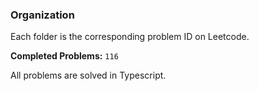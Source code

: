 ### Organization

Each folder is the corresponding problem ID on Leetcode.

**Completed Problems:** `116`

All problems are solved in Typescript.
